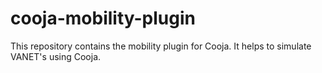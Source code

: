 # cooja-mobility-plugin
This repository contains the mobility plugin for Cooja. It helps to simulate VANET's using Cooja.
